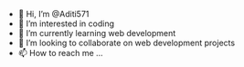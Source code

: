- 👋 Hi, I’m @Aditi571
- 👀 I’m interested in coding
- 🌱 I’m currently learning web development 
- 💞️ I’m looking to collaborate on web development projects
- 📫 How to reach me ...

<!---
Aditi571/Aditi571 is a ✨ special ✨ repository because its `README.md` (this file) appears on your GitHub profile.
You can click the Preview link to take a look at your changes.
--->
